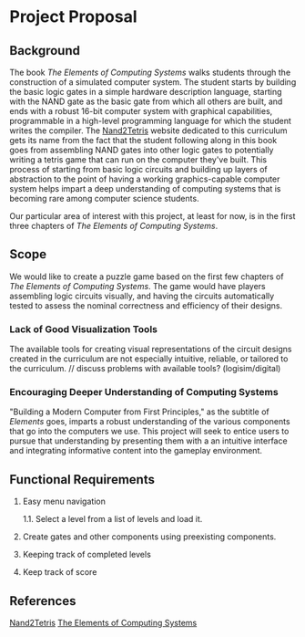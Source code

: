 # Project Proposal

## Background
The book *The Elements of Computing Systems* walks students through the construction of a simulated computer system.
The student starts by building the basic logic gates in a simple hardware description language, starting with the NAND gate as the basic gate from which all others are built, and ends with a robust 16-bit computer system with graphical capabilities, programmable in a high-level programming language for which the student writes the compiler.
The [Nand2Tetris](https://www.nand2tetris.org/) website dedicated to this curriculum gets its name from the fact that the student following along in this book goes from assembling NAND gates into other logic gates to potentially writing a tetris game that can run on the computer they've built.
This process of starting from basic logic circuits and building up layers of abstraction to the point of having a working graphics-capable computer system helps impart a deep understanding of computing systems that is becoming rare among computer science students.

Our particular area of interest with this project, at least for now, is in the first three chapters of *The Elements of Computing Systems*.

## Scope
We would like to create a puzzle game based on the first few chapters of *The Elements of Computing Systems*. The game would have players assembling logic circuits visually, and having the circuits automatically tested to assess the nominal correctness and efficiency of their designs.

### Lack of Good Visualization Tools
The available tools for creating visual representations of the circuit designs created in the curriculum are not especially intuitive, reliable, or tailored to the curriculum.
// discuss problems with available tools? (logisim/digital)

### Encouraging Deeper Understanding of Computing Systems
"Building a Modern Computer from First Principles," as the subtitle of *Elements* goes, imparts a robust understanding of the various components that go into the computers we use.
This project will seek to entice users to pursue that understanding by presenting them with a an intuitive interface and integrating informative content into the gameplay environment.

## Functional Requirements
1. Easy menu navigation

    1.1. Select a level from a list of levels and load it.

2. Create gates and other components using preexisting components.
3. Keeping track of completed levels
4. Keep track of score

## References
[Nand2Tetris](https://www.nand2tetris.org/)
[The Elements of Computing Systems](https://www.nand2tetris.org/book)
